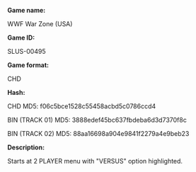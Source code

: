 **Game name:**

WWF War Zone (USA)

**Game ID:**

SLUS-00495

**Game format:**

CHD

**Hash:**

CHD MD5: f06c5bce1528c55458acbd5c0786ccd4

BIN (TRACK 01) MD5: 3888edef45bc637fbdeba6d3d7370f8c

BIN (TRACK 02) MD5: 88aa16698a904e9841f2279a4e9beb23

**Description:**

Starts at 2 PLAYER menu with "VERSUS" option highlighted.